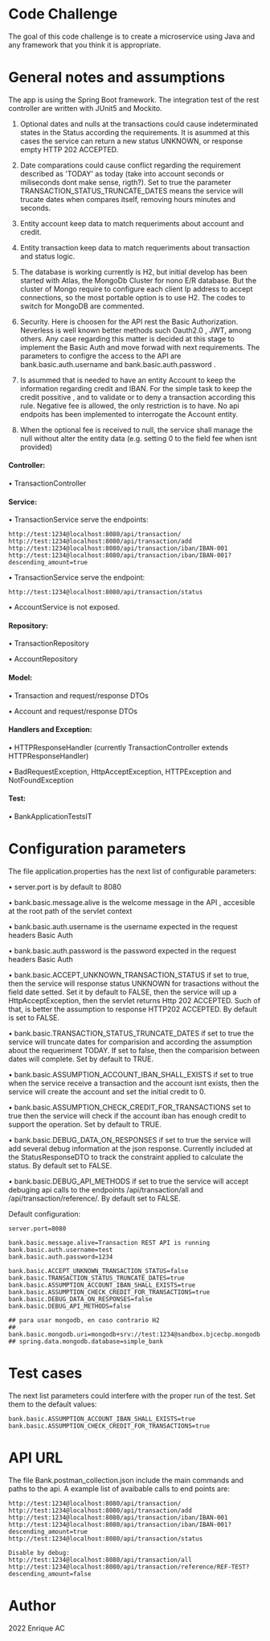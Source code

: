 
# Code Challenge 
The goal of this code challenge is to create a microservice using Java and any framework
that you think it is appropriate.

# General notes and assumptions
The app is using the Spring Boot framework. 
The integration test of the rest controller are written with JUnit5 and Mockito.

1) Optional dates and nulls at the transactions could cause indeterminated states in the Status according the requirements. It is asummed at this cases the service can return a new status UNKNOWN, or response empty HTTP 202 ACCEPTED.

2) Date comparations could cause conflict regarding the requirement described as 'TODAY' as today (take into account seconds or miliseconds dont make sense, rigth?). Set to true the parameter TRANSACTION_STATUS_TRUNCATE_DATES means the service will trucate dates when compares itself, removing hours minutes and seconds.

3) Entity account keep data to match requeriments about account and credit.

4) Entity transaction keep data to match requeriments about transaction and status logic.

5) The database is working currently is H2, but initial develop has been started with Atlas, the MongoDb Cluster for nono E/R database. But the cluster of Mongo require to configure each client Ip address to accept connections, so the most portable option is to use H2.
The codes to switch for MongoDB are commented.

6) Security. Here is choosen for the API rest the Basic Authorization. Neverless is well known better methods such Oauth2.0 , JWT, among others. Any case regarding this matter is decided at this stage to implement the Basic Auth and move forwad with next requirements. The parameters to configre the access to the API are bank.basic.auth.username and bank.basic.auth.password .

7) Is asummed that is needed to have an entity Account to keep the information regarding credit and IBAN. For the simple task to keep the credit possitive , and to validate or to deny a transaction according this rule. Negative fee is allowed, the only restriction is to have. No api endpoits has been implemented to interrogate the Account entity.

8) When the optional fee is received to null, the service shall manage the null without alter the entity data (e.g. setting 0 to the field fee when isnt provided)

#### Controller:

• TransactionController

#### Service:

• TransactionService serve the endpoints:

    http://test:1234@localhost:8080/api/transaction/
    http://test:1234@localhost:8080/api/transaction/add
    http://test:1234@localhost:8080/api/transaction/iban/IBAN-001
    http://test:1234@localhost:8080/api/transaction/iban/IBAN-001?descending_amount=true

• TransactionService serve the endpoint:

    http://test:1234@localhost:8080/api/transaction/status


• AccountService is not exposed.

#### Repository:

• TransactionRepository

• AccountRepository

#### Model:

• Transaction and request/response DTOs

• Account and request/response DTOs

#### Handlers and Exception:

• HTTPResponseHandler (currently TransactionController extends HTTPResponseHandler)

• BadRequestException, HttpAcceptException, HTTPException and NotFoundException


#### Test:

• BankApplicationTestsIT


# Configuration parameters
The file application.properties has the next list of configurable parameters:

• server.port is by default to 8080

• bank.basic.message.alive is the welcome message in the API , accesible at the root path of the servlet context

• bank.basic.auth.username is the username expected in the request headers Basic Auth

• bank.basic.auth.password is the password expected in the request headers Basic Auth

• bank.basic.ACCEPT_UNKNOWN_TRANSACTION_STATUS if set to true, then the service will response status UNKNOWN for trasactions without the field date setted. Set it by default to FALSE, then the service will up a HttpAcceptException, then the servlet returns Http 202 ACCEPTED. Such of that, is better the assumption to response HTTP202 ACCEPTED. By default is set to FALSE.

• bank.basic.TRANSACTION_STATUS_TRUNCATE_DATES if set to true the service will truncate dates for comparision and according the assumption about the requeriment TODAY. If set to false, then the comparision between dates will complete. Set by default to TRUE.

• bank.basic.ASSUMPTION_ACCOUNT_IBAN_SHALL_EXISTS if set to true when the service receive a transaction and the account isnt exists, then the service will create the account and set the initial credit to 0.

• bank.basic.ASSUMPTION_CHECK_CREDIT_FOR_TRANSACTIONS set to true then the service will check if the account iban has enough credit to support the operation. Set by default to TRUE.

• bank.basic.DEBUG_DATA_ON_RESPONSES if set to true the service will add several debug information at the json response. Currently included at the StatusResponseDTO to track the constraint applied to calculate the status. By default set to FALSE.

• bank.basic.DEBUG_API_METHODS if set to true the service will accept debuging api calls to the endpoints /api/transaction/all and /api/transaction/reference/. By default set to FALSE.

Default configuration:

    server.port=8080

    bank.basic.message.alive=Transaction REST API is running
    bank.basic.auth.username=test
    bank.basic.auth.password=1234

    bank.basic.ACCEPT_UNKNOWN_TRANSACTION_STATUS=false
    bank.basic.TRANSACTION_STATUS_TRUNCATE_DATES=true
    bank.basic.ASSUMPTION_ACCOUNT_IBAN_SHALL_EXISTS=true
    bank.basic.ASSUMPTION_CHECK_CREDIT_FOR_TRANSACTIONS=true
    bank.basic.DEBUG_DATA_ON_RESPONSES=false
    bank.basic.DEBUG_API_METHODS=false

    ## para usar mongodb, en caso contrario H2
    ## bank.basic.mongodb.uri=mongodb+srv://test:1234@sandbox.bjcecbp.mongodb.net/simple_bank
    ## spring.data.mongodb.database=simple_bank

# Test cases
The next list parameters could interfere with the proper run of the test. 
Set them to the default values:

    bank.basic.ASSUMPTION_ACCOUNT_IBAN_SHALL_EXISTS=true
    bank.basic.ASSUMPTION_CHECK_CREDIT_FOR_TRANSACTIONS=true

# API URL
The file Bank.postman_collection.json include the main commands and paths to the api.
A example list of avaibable calls to end points are:

    http://test:1234@localhost:8080/api/transaction/
    http://test:1234@localhost:8080/api/transaction/add
    http://test:1234@localhost:8080/api/transaction/iban/IBAN-001
    http://test:1234@localhost:8080/api/transaction/iban/IBAN-001?descending_amount=true
    http://test:1234@localhost:8080/api/transaction/status

    Disable by debug:
    http://test:1234@localhost:8080/api/transaction/all
    http://test:1234@localhost:8080/api/transaction/reference/REF-TEST?descending_amount=false

# Author
2022 Enrique AC
